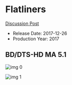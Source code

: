# Flatliners

[Discussion Post](https://www.avsforum.com/threads/bass-eq-for-filtered-movies.2995212/post-58333626)

* Release Date: 2017-12-26
* Production Year: 2017

## BD/DTS-HD MA 5.1

![img 0](https://i.imgur.com/6an61Vm.jpg)

![img 1](https://i.imgur.com/Dxu5L7l.jpg)

